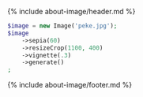 {% include about-image/header.md %}

~~~php
$image = new Image('peke.jpg');
$image
    ->sepia(60)
    ->resizeCrop(1100, 400)
    ->vignette(.3)
    ->generate()
;
~~~

{% include about-image/footer.md %}
